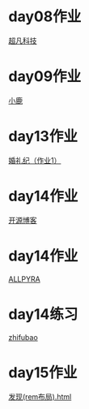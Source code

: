 # day08作业
<a href='https://cc-hubdj.github.io/%E8%B6%85%E5%87%A1%E7%A7%91%E6%8A%80/code/html/%E8%B6%85%E5%87%A1%E7%A7%91%E6%8A%80.html'>超凡科技</a>

# day09作业
<a href='https://cc-hubdj.github.io/day09/%E4%BD%9C%E4%B8%9A/code/html/%E5%B0%8F%E9%B9%BF.html'>小鹿</a>

# day13作业
<a href='https://cc-hubdj.github.io/day13/作业/code/html/婚礼纪（作业1）.html'>婚礼纪（作业1）</a>

# day14作业
<a href='https://cc-hubdj.github.io/day14/作业/code/html/开源博客.html'>开源博客</a>

# day14作业
<a href='https://cc-hubdj.github.io/day14/作业/code/html/ALLPYRA.html'>ALLPYRA</a>

# day14练习
<a href='https://cc-hubdj.github.io/day14/练习/code/html/zhifubao.html'>zhifubao</a>

# day15作业
<a href='https://cc-hubdj.github.io/day15/作业/code/html//发现(rem布局).html'>发现(rem布局).html</a>

